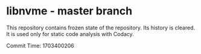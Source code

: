 # libnvme - master branch

This repository contains frozen state of the repository.
Its history is cleared. It is used only for static code
analysis with Codacy.

Commit Time: 1703400206
